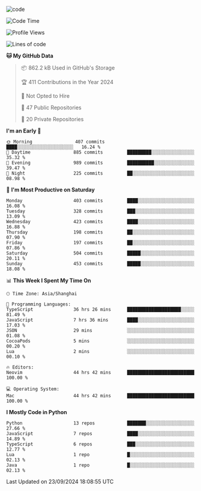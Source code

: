 
<!--
**liuyaanng/liuyaanng** is a ✨ _special_ ✨ repository because its `README.md` (this file) appears on your GitHub profile.

Here are some ideas to get you started:

- 🔭 I’m currently working on ...
- 🌱 I’m currently learning ...
- 👯 I’m looking to collaborate on ...
- 🤔 I’m looking for help with ...
- 💬 Ask me about ...
- 📫 How to reach me: ...
- 😄 Pronouns: ...
- ⚡ Fun fact: ...
-->


![code](https://cdn.jsdelivr.net/gh/liuyaanng/liuyaanng@1.0/code.gif) 

<!--START_SECTION:waka-->
![Code Time](http://img.shields.io/badge/Code%20Time-850%20hrs%2019%20mins-blue)

![Profile Views](http://img.shields.io/badge/Profile%20Views-0-blue)

![Lines of code](https://img.shields.io/badge/From%20Hello%20World%20I%27ve%20Written-14.7%20million%20lines%20of%20code-blue)

**🐱 My GitHub Data** 

> 📦 862.2 kB Used in GitHub's Storage 
 > 
> 🏆 411 Contributions in the Year 2024
 > 
> 🚫 Not Opted to Hire
 > 
> 📜 47 Public Repositories 
 > 
> 🔑 20 Private Repositories 
 > 
**I'm an Early 🐤** 

```text
🌞 Morning                407 commits         ████░░░░░░░░░░░░░░░░░░░░░   16.24 % 
🌆 Daytime                885 commits         █████████░░░░░░░░░░░░░░░░   35.32 % 
🌃 Evening                989 commits         ██████████░░░░░░░░░░░░░░░   39.47 % 
🌙 Night                  225 commits         ██░░░░░░░░░░░░░░░░░░░░░░░   08.98 % 
```
📅 **I'm Most Productive on Saturday** 

```text
Monday                   403 commits         ████░░░░░░░░░░░░░░░░░░░░░   16.08 % 
Tuesday                  328 commits         ███░░░░░░░░░░░░░░░░░░░░░░   13.09 % 
Wednesday                423 commits         ████░░░░░░░░░░░░░░░░░░░░░   16.88 % 
Thursday                 198 commits         ██░░░░░░░░░░░░░░░░░░░░░░░   07.90 % 
Friday                   197 commits         ██░░░░░░░░░░░░░░░░░░░░░░░   07.86 % 
Saturday                 504 commits         █████░░░░░░░░░░░░░░░░░░░░   20.11 % 
Sunday                   453 commits         █████░░░░░░░░░░░░░░░░░░░░   18.08 % 
```


📊 **This Week I Spent My Time On** 

```text
🕑︎ Time Zone: Asia/Shanghai

💬 Programming Languages: 
TypeScript               36 hrs 26 mins      ████████████████████░░░░░   81.49 % 
JavaScript               7 hrs 36 mins       ████░░░░░░░░░░░░░░░░░░░░░   17.03 % 
JSON                     29 mins             ░░░░░░░░░░░░░░░░░░░░░░░░░   01.08 % 
CocoaPods                5 mins              ░░░░░░░░░░░░░░░░░░░░░░░░░   00.20 % 
Lua                      2 mins              ░░░░░░░░░░░░░░░░░░░░░░░░░   00.10 % 

🔥 Editors: 
Neovim                   44 hrs 42 mins      █████████████████████████   100.00 % 

💻 Operating System: 
Mac                      44 hrs 42 mins      █████████████████████████   100.00 % 
```

**I Mostly Code in Python** 

```text
Python                   13 repos            ███████░░░░░░░░░░░░░░░░░░   27.66 % 
JavaScript               7 repos             ████░░░░░░░░░░░░░░░░░░░░░   14.89 % 
TypeScript               6 repos             ███░░░░░░░░░░░░░░░░░░░░░░   12.77 % 
Lua                      1 repo              █░░░░░░░░░░░░░░░░░░░░░░░░   02.13 % 
Java                     1 repo              █░░░░░░░░░░░░░░░░░░░░░░░░   02.13 % 
```




 Last Updated on 23/09/2024 18:08:55 UTC
<!--END_SECTION:waka-->
